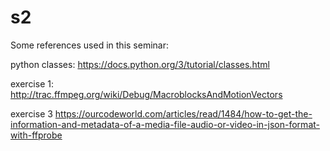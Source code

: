 # s2

Some references used in this seminar:

python classes: https://docs.python.org/3/tutorial/classes.html

exercise 1: http://trac.ffmpeg.org/wiki/Debug/MacroblocksAndMotionVectors

exercise 3 https://ourcodeworld.com/articles/read/1484/how-to-get-the-information-and-metadata-of-a-media-file-audio-or-video-in-json-format-with-ffprobe

